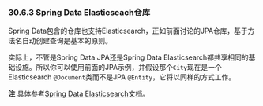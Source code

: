 ### 30.6.3 Spring Data Elasticseach仓库

Spring Data包含的仓库也支持Elasticsearch，正如前面讨论的JPA仓库，基于方法名自动创建查询是基本的原则。

实际上，不管是Spring Data JPA还是Spring Data Elasticsearch都共享相同的基础设施。所以你可以使用前面的JPA示例，并假设那个`City`现在是一个Elasticsearch `@Document`类而不是JPA `@Entity`，它将以同样的方式工作。

**注** 具体参考[Spring Data Elasticsearch文档](https://docs.spring.io/spring-data/elasticsearch/docs/)。
